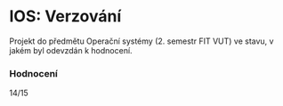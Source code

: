 IOS: Verzování
====================================
Projekt do předmětu Operační systémy (2. semestr FIT VUT) ve stavu, v jakém byl odevzdán k hodnocení.

### Hodnocení
14/15
